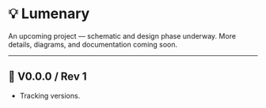 # 💡 **Lumenary**

An upcoming project — schematic and design phase underway.
More details, diagrams, and documentation coming soon.

---

## 🔹 V0.0.0 / Rev 1

- Tracking versions.
